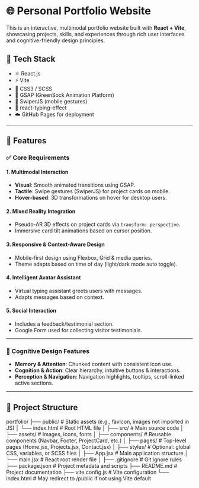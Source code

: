 # 🌐 Personal Portfolio Website

This is an interactive, multimodal portfolio website built with **React + Vite**, showcasing projects, skills, and experiences through rich user interfaces and cognitive-friendly design principles.

## 🔧 Tech Stack

- ⚛️ React.js
- ⚡ Vite
- 🎨 CSS3 / SCSS
- 🧩 GSAP (GreenSock Animation Platform)
- 📱 SwiperJS (mobile gestures)
- 🧠 react-typing-effect
- ☁️ GitHub Pages for deployment

---

## 🚀 Features

### ✅ Core Requirements

#### 1. **Multimodal Interaction**
- **Visual**: Smooth animated transitions using GSAP.
- **Tactile**: Swipe gestures (SwiperJS) for project cards on mobile.
- **Hover-based**: 3D transformations on hover for desktop users.

#### 2. **Mixed Reality Integration**
- Pseudo-AR 3D effects on project cards via `transform: perspective`.
- Immersive card tilt animations based on cursor position.

#### 3. **Responsive & Context-Aware Design**
- Mobile-first design using Flexbox, Grid & media queries.
- Theme adapts based on time of day (light/dark mode auto toggle).

#### 4. **Intelligent Avatar Assistant**
- Virtual typing assistant greets users with messages.
- Adapts messages based on context.

#### 5. **Social Interaction**
- Includes a feedback/testimonial section.
- Google Form used for collecting visitor testimonials.

---

### 🧠 Cognitive Design Features

- **Memory & Attention**: Chunked content with consistent icon use.
- **Cognition & Action**: Clear hierarchy, intuitive buttons & interactions.
- **Perception & Navigation**: Navigation highlights, tooltips, scroll-linked active sections.

---


## 📂 Project Structure

portfolio/
├── public/                      # Static assets (e.g., favicon, images not imported in JS)
│   └── index.html               # Root HTML file
│
├── src/                         # Main source code
│   ├── assets/                  # Images, icons, fonts
│   ├── components/              # Reusable components (Navbar, Footer, ProjectCard, etc.)
│   ├── pages/                   # Top-level pages (Home.jsx, Projects.jsx, Contact.jsx)
│   ├── styles/                  # Optional: global CSS, variables, or SCSS files
│   ├── App.jsx                  # Main application structure
│   └── main.jsx                 # React root render file
│
├── .gitignore                   # Git ignore rules
├── package.json                 # Project metadata and scripts
├── README.md                    # Project documentation
├── vite.config.js               # Vite configuration
└── index.html                   # May redirect to /public if not using Vite default


